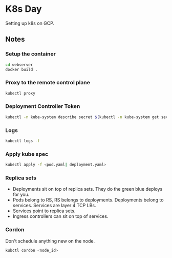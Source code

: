 # K8s Day

Setting up k8s on GCP.

## Notes

### Setup the container

```bash
cd webserver
docker build .
```

### Proxy to the remote control plane

```bash
kubectl proxy
```

### Deployment Controller Token

```bash
kubectl -n kube-system describe secret $(kubectl -n kube-system get secret)
```

### Logs

```bash
kubectl logs -f
```

### Apply kube spec

```bash
kubectl apply -f <pod.yaml| deployment.yaml>
```

### Replica sets

- Deployments sit on top of replica sets. They do the green blue deploys for you.
- Pods belong to RS, RS belongs to deployments. Deployments belong to services. Services are layer 4 TCP LBs.
- Services point to replica sets.
- Ingress controllers can sit on top of services.

### Cordon

Don't schedule anything new on the node.

```bash
kubctl cordon <node_id>
```
